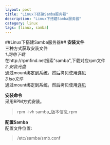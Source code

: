 ```yaml
---
layout: post  
title: "Linux下搭建Samba服务器"  
description: "Linux下搭建Samba服务器"  
category: linux
tags: [linux, samba]
---
```

##Linux下搭建Samba服务器##
**安装文件**  
三种方式获取安装文件  	
*1.网络下载*   
在http://rpmfind.net搜索"samba",下载对应rpm文件  
*2.安装光盘*  
通过mount绑定到系统，然后拷贝使用[详见](http://http://petrie.github.com/linux/2012/09/18/linux-mount-iso/)  
*3.iso文件*   
通过mount绑定到系统，然后拷贝使用[详见](http://http://petrie.github.com/linux/2012/09/18/linux-mount-iso/)    

**安装命令**  
采用RPM方式安装。  
>rpm -ivh samba_版本信息.rpm  

**配置Samba**  
配置文件位置:
>/etc/samba/smb.conf


